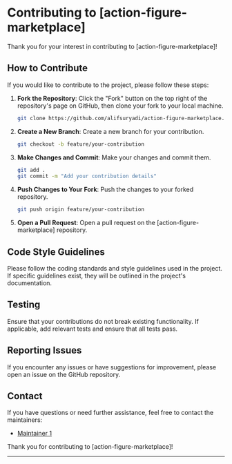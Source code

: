 # Contributing to [action-figure-marketplace]

Thank you for your interest in contributing to [action-figure-marketplace]!

## How to Contribute

If you would like to contribute to the project, please follow these steps:

1. **Fork the Repository**: Click the "Fork" button on the top right of the repository's page on GitHub, then clone your fork to your local machine.

    ```bash
    git clone https://github.com/alifsuryadi/action-figure-marketplace.git
    ```

2. **Create a New Branch**: Create a new branch for your contribution.

    ```bash
    git checkout -b feature/your-contribution
    ```

3. **Make Changes and Commit**: Make your changes and commit them.

    ```bash
    git add .
    git commit -m "Add your contribution details"
    ```

4. **Push Changes to Your Fork**: Push the changes to your forked repository.

    ```bash
    git push origin feature/your-contribution
    ```

5. **Open a Pull Request**: Open a pull request on the [action-figure-marketplace] repository.

## Code Style Guidelines

Please follow the coding standards and style guidelines used in the project. If specific guidelines exist, they will be outlined in the project's documentation.

## Testing

Ensure that your contributions do not break existing functionality. If applicable, add relevant tests and ensure that all tests pass.

## Reporting Issues

If you encounter any issues or have suggestions for improvement, please open an issue on the GitHub repository.

## Contact

If you have questions or need further assistance, feel free to contact the maintainers:

- [Maintainer 1](mailto:alifsuryadi037@gmail.com)

Thank you for contributing to [action-figure-marketplace]!

---
